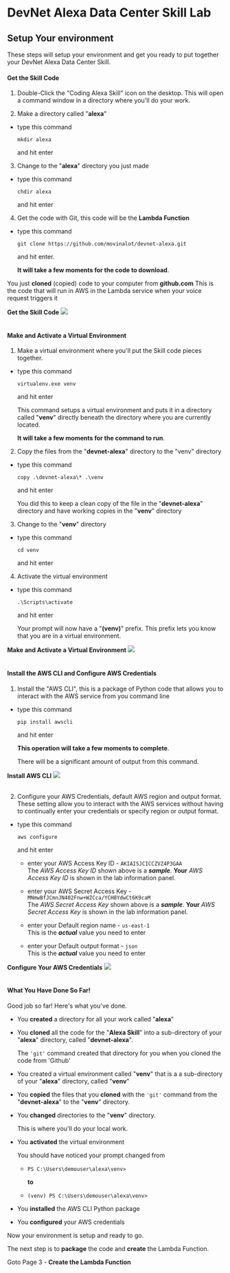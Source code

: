 # DevNet Alexa Data Center Skill Lab

## Setup Your environment
These steps will setup your environment and get you ready to put together your DevNet Alexa Data Center Skill.

#### Get the Skill Code
1. Double-Click the "Coding Alexa Skill" icon on the desktop. This will open a command window in a directory where you'll do your work.

2. Make a directory called "**alexa**"

  - type this command

    `mkdir alexa`

    and hit enter

3. Change to the "**alexa**" directory you just made

  - type this command

    `chdir alexa`

    and hit enter

4. Get the code with Git, this code will be the **Lambda Function**

  - type this command

    `git clone https://github.com/movinalot/devnet-alexa.git`

    and hit enter.

    **It will take a few moments for the code to download**.

  You just **cloned** (copied) code to your computer from **github.com** This is the code that will run in AWS in the Lambda service when your voice request triggers it

  **Get the Skill Code**
  ![](assets/images/image-09.jpg)<br/><br/>

#### Make and Activate a Virtual Environment
1. Make a virtual environment where you'll put the Skill code pieces together.

  - type this command

    `virtualenv.exe venv`

    and hit enter

    This command setups a virtual environment and puts it in a directory called "**venv**" directly beneath the directory where you are currently located.

    **It will take a few moments for the command to run**.

2. Copy the files from the "**devnet-alexa**" directory to the "venv" directory

  - type this command

    `copy .\devnet-alexa\* .\venv`

    and hit enter

    You did this to keep a clean copy of the file in the "**devnet-alexa**" directory and have working copies in the "**venv**" directory

3. Change to the "**venv**" directory

  - type this command

    `cd venv`

    and hit enter

4. Activate the virtual environment

  - type this command

    `.\Scripts\activate`

    and hit enter

    Your prompt will now have a "**(venv)**" prefix. This prefix lets you know that you are in a virtual environment.

  **Make and Activate a Virtual Environment**
  ![](assets/images/image-10.jpg)<br/><br/>

#### Install the AWS CLI and Configure AWS Credentials
1. Install the "AWS CLI", this is a package of Python code that allows you to interact with the AWS service from you command line

  - type this command

    `pip install awscli`

    and hit enter

    **This operation will take a few moments to complete**.

    There will be a significant amount of output from this command.

  **Install AWS CLI**
  ![](assets/images/image-11.jpg)<br/><br/>

2. Configure your AWS Credentials, default AWS region and output format. These setting allow you to interact with the AWS services without having to continually enter your credentials or specify region or output format.

  - type this command

    `aws configure`

    and hit enter

    - enter your AWS Access Key ID - `AKIAISJCICCZVZ4P3GAA`
      <br>The *AWS Access Key ID* shown above is a ***sample***. **Your** *AWS Access Key ID* is shown in the lab information panel.

    - enter your AWS Secret Access Key - `MNmwBfJCmnJN402Fnw+WZCca/YCH8YdwCt6K9caM`
    <br>The *AWS Secret Access Key* shown above is a ***sample***. **Your** *AWS Secret Access Key* is shown in the lab information panel.

    - enter your Default region name - `us-east-1`
      <br>This is the ***actual*** value you need to enter

    - enter your Default output format - `json`
      <br>This is the ***actual*** value you need to enter

  **Configure Your AWS Credentials**
  ![](assets/images/image-12.jpg)<br/><br/>

#### What You Have Done So Far!
Good job so far! Here's what you've done.

- You **created** a directory for all your work called "**alexa**"

- You **cloned** all the code for the "**Alexa Skill**" into a sub-directory of your "**alexa**" directory, called "**devnet-alexa**".

  The `'git'` command created that directory for you when you cloned the code from 'Github'

- You created a virtual environment called "**venv**" that is a a sub-directory of your "**alexa**" directory, called "**venv**"

- You **copied** the files that you **cloned** with the `'git'` command from the "**devnet-alexa**" to the "**venv**" directory.

- You **changed** directories to the "**venv**" directory.

  This is where you'll do your local work.

- You **activated** the virtual environment

  You should have noticed your prompt changed from

  - `PS C:\Users\demouser\alexa\venv>`

    **to**

  - `(venv) PS C:\Users\demouser\alexa\venv>`

- You **installed** the AWS CLI Python package

- You **configured** your AWS credentials

Now your environment is setup and ready to go.

The next step is to **package** the code and **create** the Lambda Function.

Goto Page 3 - **Create the Lambda Function**
